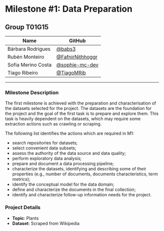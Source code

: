 # Milestone #1: Data Preparation

## Group T01G15

| Name               | GitHub                                                 |
| ------------------ | ------------------------------------------------------ |
| Bárbara Rodrigues  | [@babs3](https://github.com/babs3)                     |
| Rubén Monteiro     | [@FafnirNithhoggr](https://github.com/FafnirNithhoggr) |
| Sofia Merino Costa | [@sophie-mc-dev](https://github.com/sophie-mc-dev)     |
| Tiago Ribeiro      | [@TiagoMRib](https://github.com/TiagoMRib)             |

---

### Milestone Description

The first milestone is achieved with the preparation and characterisation of the datasets selected for the project. The datasets are the foundation for the project and the goal of the first task is to prepare and explore them. This task is heavily dependent on the datasets, which may require some extraction actions such as crawling or scraping.

The following list identifies the actions which are required in M1:

- search repositories for datasets;
- select convenient data subsets;
- assess the authority of the data source and data quality;
- perform exploratory data analysis;
- prepare and document a data processing pipeline;
- characterize the datasets, identifying and describing some of their properties (e.g., number of documents, documents characteristics, term metrics);
- identify the conceptual model for the data domain;
- define and characterize the documents in the final collection;
- identify and characterize follow-up information needs for the project.

### Project Details

- **Topic**: Plants
- **Dataset**: Scraped from Wikipedia
